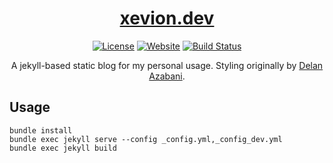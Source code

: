 <div align="center">

[<h1>xevion.dev</h1>][website-url]


[![License][license-badge]][license-url]
[![Website][website-badge]][website-url]
[![Build Status][build-badge]][latest-url]

A jekyll-based static blog for my personal usage. Styling originally by [Delan Azabani][azabani-repo-url].
</div>

## Usage

```
bundle install
bundle exec jekyll serve --config _config.yml,_config_dev.yml
bundle exec jekyll build
``` 

[user-url]: https://github.com/Xevion/
[repo-url]: https://github.com/Xevion/xevion.dev
[azabani-repo-url]: https://github.com/delan/www.azabani.com
[website-url]: https://xevion.dev
[banner-url]: ./assets/img/index-cover.png
[license-url]: https://github.com/Xevion/xevion.dev/blob/master/LICENSE
[latest-url]: https://github.com/Xevion/xevion.dev/commit/master
[license-badge]: https://img.shields.io/github/license/Xevion/xevion.dev
[website-badge]: https://img.shields.io/badge/builtwith-jekyll-blue
[build-badge]: https://github.com/Xevion/xevion.dev/actions/workflows/pages/pages-build-deployment/badge.svg